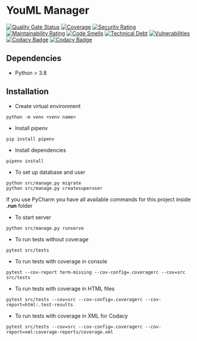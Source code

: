 # YouML Manager

[![Quality Gate Status](https://sonarcloud.io/api/project_badges/measure?project=youml-manager&metric=alert_status)](https://sonarcloud.io/summary/new_code?id=youml-manager)
[![Coverage](https://sonarcloud.io/api/project_badges/measure?project=youml-manager&metric=coverage)](https://sonarcloud.io/summary/new_code?id=youml-manager)
[![Security Rating](https://sonarcloud.io/api/project_badges/measure?project=youml-manager&metric=security_rating)](https://sonarcloud.io/summary/new_code?id=youml-manager)
[![Maintainability Rating](https://sonarcloud.io/api/project_badges/measure?project=youml-manager&metric=sqale_rating)](https://sonarcloud.io/summary/new_code?id=youml-manager)
[![Code Smells](https://sonarcloud.io/api/project_badges/measure?project=youml-manager&metric=code_smells)](https://sonarcloud.io/summary/new_code?id=youml-manager)
[![Technical Debt](https://sonarcloud.io/api/project_badges/measure?project=youml-manager&metric=sqale_index)](https://sonarcloud.io/summary/new_code?id=youml-manager)
[![Vulnerabilities](https://sonarcloud.io/api/project_badges/measure?project=youml-manager&metric=vulnerabilities)](https://sonarcloud.io/summary/new_code?id=youml-manager)
<br />
[![Codacy Badge](https://app.codacy.com/project/badge/Grade/e58e5d43af804c68a911b1cf7e44d789)](https://www.codacy.com/gh/pablobascunana/youml-manager/dashboard?utm_source=github.com&amp;utm_medium=referral&amp;utm_content=pablobascunana/youml-manager&amp;utm_campaign=Badge_Grade)
[![Codacy Badge](https://app.codacy.com/project/badge/Coverage/e58e5d43af804c68a911b1cf7e44d789)](https://www.codacy.com/gh/pablobascunana/youml-manager/dashboard?utm_source=github.com&utm_medium=referral&utm_content=pablobascunana/youml-manager&utm_campaign=Badge_Coverage)


## Dependencies

*  Python > 3.8

## Installation

* Create virtual environment

```shell
python -m venv <venv name>
```

* Install pipenv

```shell
pip install pipenv
```

* Install dependencies

```shell
pipenv install
```

* To set up database and user

```shell
python src/manage.py migrate
python src/manage.py createsuperuser
```

If you use PyCharm you have all available commands for this project inside **.run** folder

* To start server

```shell
python src/manage.py runserve
```

* To run tests without coverage

```shell
pytest src/tests
```

* To run tests with coverage in console

```shell
pytest --cov-report term-missing --cov-config=.coveragerc --cov=src src/tests
```

* To run tests with coverage in HTML files

```shell
pytest src/tests --cov=src --cov-config=.coveragerc --cov-report=html:.test-results
```

* To run tests with coverage in XML for Codacy

```shell
pytest src/tests --cov=src --cov-config=.coveragerc --cov-report=xml:coverage-reports/coverage.xml
```
